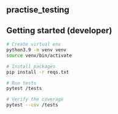 ## practise_testing


## Getting started (developer)

```bash
# Create virtual env
python3.9 -m venv venv
source venv/bin/activate

# Install packages
pip install -r reqs.txt

# Run tests
pytest /tests

# Verify the coverage
pytest --cov /tests

```
